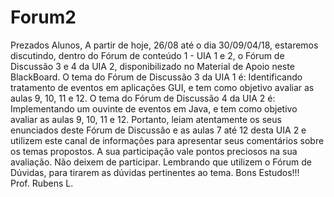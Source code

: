 # Forum2
Prezados Alunos,   A partir de hoje, 26/08 até o dia 30/09/04/18, estaremos discutindo, dentro do Fórum de conteúdo 1 - UIA 1 e 2,
o Fórum de Discussão 3 e 4 da UIA 2, disponibilizado no Material de Apoio neste BlackBoard. O tema do Fórum de Discussão 3 da UIA 1 é: 
Identificando tratamento de eventos em aplicações GUI, e tem como objetivo avaliar as aulas 9, 10, 11 e 12. O tema do Fórum de Discussão 4 
da UIA 2 é: Implementando um ouvinte de eventos em Java,  e tem como objetivo avaliar as aulas 9, 10, 11 e 12. 
Portanto, leiam atentamente os seus enunciados deste Fórum de Discussão e as aulas 7 até 12 desta UIA 2 e utilizem este canal de 
informações para apresentar seus comentários sobre os temas propostos.  A sua participação vale pontos preciosos na sua avaliação.
Não deixem de participar.   Lembrando que utilizem o Fórum de Dúvidas, para tirarem as dúvidas pertinentes ao tema.  Bons Estudos!!!   
Prof. Rubens L.

